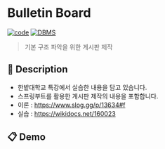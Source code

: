 # Bulletin Board
[![code](https://img.shields.io/badge/Code-JAVA-orange)](https://docs.python.org/3/license.html)
[![DBMS](https://img.shields.io/badge/DBMS-MySQL-blue)](https://www.mysql.com/downloads/)
> 기본 구조 파악을 위한 게시판 제작

## 📖 Description
- 한밭대학교 특강에서 실습한 내용을 담고 있습니다.
- 스프링부트를 활용한 게시판 제작의 내용을 포함합니다.
- 이론 : https://www.slog.gg/p/13634#f
- 실습 : https://wikidocs.net/160023

## 📋 Demo
